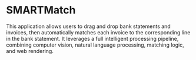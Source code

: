 # SMARTMatch
This application allows users to drag and drop bank statements and invoices, then automatically matches each invoice to the corresponding line in the bank statement. It leverages a full intelligent processing pipeline, combining computer vision, natural language processing, matching logic, and web rendering.
